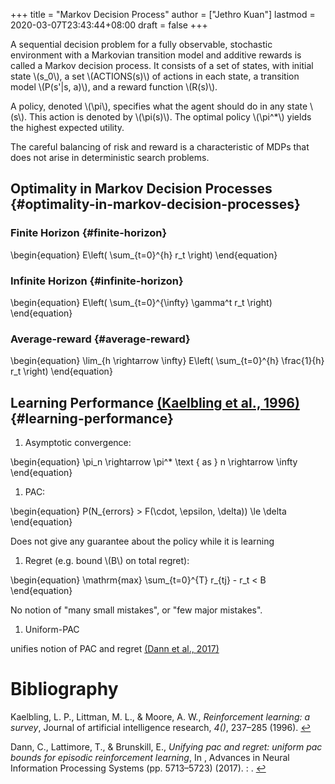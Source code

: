 +++
title = "Markov Decision Process"
author = ["Jethro Kuan"]
lastmod = 2020-03-07T23:43:44+08:00
draft = false
+++

A sequential decision problem for a fully observable, stochastic
environment with a Markovian transition model and additive rewards is
called a Markov decision process. It consists of a set of states, with
initial state \\(s\_0\\), a set \\(ACTIONS(s)\\) of actions in each state, a
transition model \\(P(s'|s, a)\\), and a reward function \\(R(s)\\).

A policy, denoted \\(\pi\\), specifies what the agent should do in any state
\\(s\\). This action is denoted by \\(\pi(s)\\). The optimal policy \\(\pi^\*\\) yields the
highest expected utility.

The careful balancing of risk and reward is a characteristic of MDPs
that does not arise in deterministic search problems.


## Optimality in Markov Decision Processes {#optimality-in-markov-decision-processes}


### Finite Horizon {#finite-horizon}

\begin{equation}
  E\left( \sum\_{t=0}^{h} r\_t \right)
\end{equation}


### Infinite Horizon {#infinite-horizon}

\begin{equation}
  E\left( \sum\_{t=0}^{\infty} \gamma^t r\_t \right)
\end{equation}


### Average-reward {#average-reward}

\begin{equation}
\lim\_{h \rightarrow \infty} E\left( \sum\_{t=0}^{h} \frac{1}{h} r\_t \right)
\end{equation}


## Learning Performance <a id="fa8338b83ce7e1fef54aa80740d33fc3" href="#kaelbling1996reinforcement">(Kaelbling et al., 1996)</a> {#learning-performance}

1.  Asymptotic convergence:

\begin{equation}
\pi\_n \rightarrow \pi^\* \text { as } n \rightarrow \infty
\end{equation}

1.  PAC:

\begin{equation}
  P(N\_{errors} > F(\cdot, \epsilon, \delta)) \le \delta
\end{equation}

Does not give any guarantee about the policy while it is learning

1.  Regret (e.g. bound \\(B\\) on total regret):

\begin{equation}
  \mathrm{max} \sum\_{t=0}^{T} r\_{tj} - r\_t < B
\end{equation}

No notion of "many small mistakes", or "few major mistakes".

1.  Uniform-PAC

unifies notion of PAC and regret <a id="b921dd1021cc889ee3e2cec8ef08a5a9" href="#dann2017unifying">(Dann et al., 2017)</a>

# Bibliography
<a id="kaelbling1996reinforcement" target="_blank">Kaelbling, L. P., Littman, M. L., & Moore, A. W., *Reinforcement learning: a survey*, Journal of artificial intelligence research, *4()*, 237–285 (1996). </a> [↩](#fa8338b83ce7e1fef54aa80740d33fc3)

<a id="dann2017unifying" target="_blank">Dann, C., Lattimore, T., & Brunskill, E., *Unifying pac and regret: uniform pac bounds for episodic reinforcement learning*, In , Advances in Neural Information Processing Systems (pp. 5713–5723) (2017). : .</a> [↩](#b921dd1021cc889ee3e2cec8ef08a5a9)

